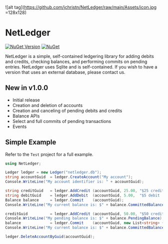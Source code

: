 ![alt tag](https://github.com/jchristn/NetLedger/raw/main/Assets/icon.jpg =128x128)

# NetLedger

[![NuGet Version](https://img.shields.io/nuget/v/NetLedger.svg?style=flat)](https://www.nuget.org/packages/NetLedger/) [![NuGet](https://img.shields.io/nuget/dt/NetLedger.svg)](https://www.nuget.org/packages/NetLedger) 

NetLedger is a simple, self-contained ledgering library for adding debits and credits, checking balances, and performing commits on pending entries.  NetLedger uses Sqlite and is self-contained.  If you wish to have a version that uses an external database, please contact us.

## New in v1.0.0

- Initial release
- Creation and deletion of accounts
- Creation and canceling of pending debits and credits
- Balance APIs
- Select and full commits of pending transactions
- Events
 
## Simple Example

Refer to the ```Test``` project for a full example.

```csharp
using NetLedger;

Ledger ledger = new Ledger("netledger.db");
string accountGuid  = ledger.CreateAccount("My account");
Console.WriteLine("My account identifier is: " + accountGuid);

string creditGuid   = ledger.AddCredit (accountGuid, 25.00, "$25 credit!");
string debitGuid    = ledger.AddDebit  (accountGuid, 5.00,  "$5 debit :(");
Balance balance     = ledger.Commit    (accountGuid); 
Console.WriteLine("My current balance is: $" + balance.CommittedBalance);

creditGuid          = ledger.AddCredit (accountGuid, 50.00, "$50 credit!");
Console.WriteLine("My pending balance is: $" + balance.PendingBalance);
balance             = ledger.Commit    (accountGuid, new List<string> { creditGuid });
Console.WriteLine("My current balance is: $" + balance.CommittedBalance);

ledger.DeleteAccountByGuid(accountGuid);
```
